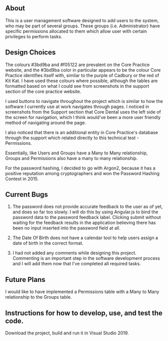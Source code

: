 ## About

This is a user management software designed to add users to the system, who may be part of several groups. These groups (i.e. Administrator) have specific permissions allocated to them which allow user with certain privileges to perform tasks.

## Design Choices

The colours #3bd9ba and #f05122 are prevalent on the Core Practice website, and the #3bd9ba color in particular appears to be the colour Core Practice identifies itself with, similar to the purple of Cadbury or the red of Kit Kat. I have used these colours where possible, although the tables are formatted based on what I could see from screenshots in the support section of the core practice website.

I used buttons to navigate throughout the project which is similar to how the software I currently use at work navigates through pages. I noticed in screenshots from the Support section that Core Dental uses the left side of the screen for navigation, which I think would've been a more user friendly method of navigating around the page.

I also noticed that there is an additional entity in Core Practice's database through the support which related directly to this technical test - Permissions.

Essentially, like Users and Groups have a Many to Many relationship, Groups and Permissions also have a many to many relationship.

For the password hashing, I decided to go with Argon2, because it has a positive reputation among cryptographers and won the Password Hashing Contest in 2015.

## Current Bugs

1. The password does not provide accurate feedback to the user as of yet, and does so far too slowly. I will do this by using Angular.js to bind the password data to the password feedback label. Clicking submit without waiting for the feedback results in the application believing there has been no input inserted into the password field at all.

2. The Date Of Birth does not have a calendar tool to help users assign a date of birth in the correct format.

3. I had not added any comments while designing this project. Commenting is an important step in the software development process and I will add them now that I've completed all required tasks.

## Future Plans

I would like to have implemented a Permissions table with a Many to Many relationship to the Groups table.

## Instructions for how to develop, use, and test the code.

Download the project, build and run it in Visual Studio 2019.
